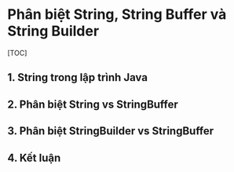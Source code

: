 # Phân biệt String, String Buffer và String Builder

[TOC]

## 1. String trong lập trình Java 



## 2. Phân biệt String vs StringBuffer 



## 3. Phân biệt StringBuilder vs StringBuffer 



## 4. Kết luận